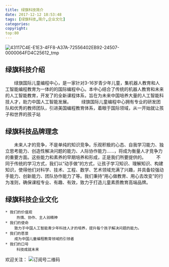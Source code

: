 ```yaml
---
title: 绿旗科技简介
date: 2017-12-12 18:53:48
tags: [绿旗科技,简介,企业文化]
categories: 
copyright:
top:80
---
```


![43117C4E-E1E3-4FF8-A37A-72556402EB92-24507-0000064FD4C25612_tmp](http://oz5hq3kw8.bkt.clouddn.com/43117C4E-E1E3-4FF8-A37A-72556402EB92-24507-0000064FD4C25612_tmp.png)

## 绿旗科技介绍
&#8195;&#8195;绿旗国际儿童编程中心，是一家针对3-16岁青少年儿童，集机器人教育和人工智能编程教育为一体的的国际编程中心。本中心结合了传统的机器人教育和未来的人工智能教育，开发了的全新课程体系，旨在为未来中国培养大量的人工智能科技人才，助力中国人工智能发展。
&#8195;&#8195;绿旗国际儿童编程中心拥有专业的研发团队和优秀的教师团队，引进美国编程教育体系，着眼于国际领域，从一开始就让孩子和世界的孩子站


## 绿旗科技品牌理念
&#8195;&#8195;未来人才的竞争，不是单纯的知识竞争。乐观积极的心态、自我学习能力、独立思考能力、创造性解决问题的能力、人际协作能力......，将成为衡量人才竞争力的重要方面。这些能力和素养的早期培养和形成，正是我们所要提供的。
&#8195;&#8195;不同于传统的学习方式，我们以“动手做”的方式，让孩子学习知识、理解知识、构建知识，使得他们对科学、技术、工程、数学、艺术领域充满了兴趣，并具备较强动手能力、创新能力、团队协作能力了等。我们秉持“用心做教育、用心去改变”的行为准则，确保课程专业、有趣、有效，致力于打造儿童素质教育高端品牌。

## 绿旗科技企业文化

	* 我们的价值观
		 热情、协作、主人翁精神 
	* 我们的使命
		致力于中国人工智能青少年科技人才的培养，提升每个孩子解决问题的能力。
	* 我们的愿景
		成为中国儿童编程教育领域的引领者
	* 我们的口号
		 科技成就未来 

欢迎关注：
![订阅号二维码](http://oz5hq3kw8.bkt.clouddn.com/订阅号二维码.jpg)

